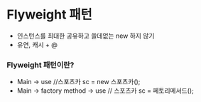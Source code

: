 # Flyweight 패턴

- 인스턴스를 최대한 공유하고 쓸데없는 new 하지 않기
- 유연, 캐시 + @

### Flyweight 패턴이란?

- Main -> use //스포츠카 sc = new 스포츠카();
- Main -> factory method -> use // 스포츠카 sc = 페토리메서드();